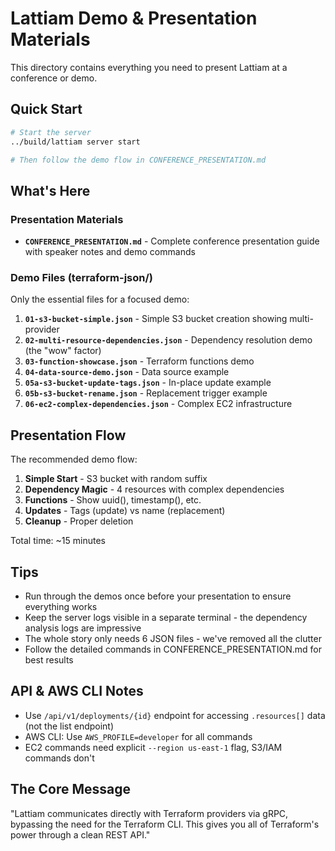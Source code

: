 # Lattiam Demo & Presentation Materials

This directory contains everything you need to present Lattiam at a conference or demo.

## Quick Start

```bash
# Start the server
../build/lattiam server start

# Then follow the demo flow in CONFERENCE_PRESENTATION.md
```

## What's Here

### Presentation Materials

- **`CONFERENCE_PRESENTATION.md`** - Complete conference presentation guide with speaker notes and demo commands

### Demo Files (terraform-json/)

Only the essential files for a focused demo:

1. **`01-s3-bucket-simple.json`** - Simple S3 bucket creation showing multi-provider
2. **`02-multi-resource-dependencies.json`** - Dependency resolution demo (the "wow" factor)
3. **`03-function-showcase.json`** - Terraform functions demo
4. **`04-data-source-demo.json`** - Data source example
5. **`05a-s3-bucket-update-tags.json`** - In-place update example
6. **`05b-s3-bucket-rename.json`** - Replacement trigger example
7. **`06-ec2-complex-dependencies.json`** - Complex EC2 infrastructure

## Presentation Flow

The recommended demo flow:

1. **Simple Start** - S3 bucket with random suffix
2. **Dependency Magic** - 4 resources with complex dependencies
3. **Functions** - Show uuid(), timestamp(), etc.
4. **Updates** - Tags (update) vs name (replacement)
5. **Cleanup** - Proper deletion

Total time: ~15 minutes

## Tips

- Run through the demos once before your presentation to ensure everything works
- Keep the server logs visible in a separate terminal - the dependency analysis logs are impressive
- The whole story only needs 6 JSON files - we've removed all the clutter
- Follow the detailed commands in CONFERENCE_PRESENTATION.md for best results

## API & AWS CLI Notes

- Use `/api/v1/deployments/{id}` endpoint for accessing `.resources[]` data (not the list endpoint)
- AWS CLI: Use `AWS_PROFILE=developer` for all commands
- EC2 commands need explicit `--region us-east-1` flag, S3/IAM commands don't

## The Core Message

"Lattiam communicates directly with Terraform providers via gRPC, bypassing the need for the Terraform CLI. This gives you all of Terraform's power through a clean REST API."
